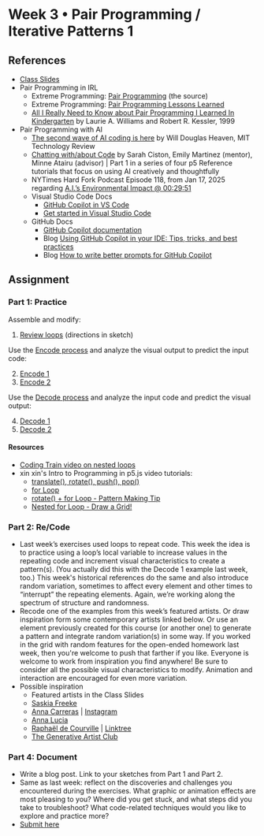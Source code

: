 # Week 3 • Pair Programming / Iterative Patterns 1

## References

- [Class
  Slides](https://drive.google.com/drive/folders/1HC5g1BO8moptbtgz-JwVVv9DldnW3Q_U?usp=sharing)
- Pair Programming in IRL
  - Extreme Programming: [Pair
    Programming](http://www.extremeprogramming.org/rules/pair.html) (the source)
  - Extreme Programming: [Pair Programming Lessons
    Learned](http://www.extremeprogramming.org/stories/pair.html)
  - [All I Really Need to Know about Pair Programming I Learned In
    Kindergarten](https://drive.google.com/drive/folders/1iH0ERUaMkSCn_7A9F4bnBWwMHJmu04ak?usp=sharing)
    by Laurie A. Williams and  Robert R. Kessler, 1999
- Pair Programming with AI
  - [The second wave of AI coding is
    here](https://www.technologyreview.com/2025/01/20/1110180/the-second-wave-of-ai-coding-is-here/)
    by Will Douglas Heaven, MIT Technology Review
  - [Chatting with/about
    Code](https://p5js.org/tutorials/criticalai1-chatting-with-about-code/) by
    Sarah Ciston, Emily Martinez (mentor), Minne Atairu (advisor) | Part 1 in a
    series of four p5 Reference tutorials that focus on using AI creatively and
    thoughtfully
  - NYTimes Hard Fork Podcast Episode 118, from Jan 17, 2025 regarding [A.I.’s
    Environmental Impact @
    00:29:51](https://youtu.be/M6H37yRIuWw?t=1794)
  - Visual Studio Code Docs
    - [GitHub Copilot in VS Code](https://code.visualstudio.com/docs/copilot/overview)
    - [Get started in Visual Studio
      Code](https://github.com/features/copilot/tutorials)
  - GitHub Docs
    - [GitHub Copilot documentation](https://docs.github.com/en/copilot)
    - Blog [Using GitHub Copilot in your IDE: Tips, tricks, and best
      practices](https://github.blog/developer-skills/github/how-to-use-github-copilot-in-your-ide-tips-tricks-and-best-practices/)
    - Blog [How to write better prompts for GitHub
      Copilot](https://github.blog/developer-skills/github/how-to-write-better-prompts-for-github-copilot/)
  
## Assignment

### Part 1: Practice

Assemble and modify:

1. [Review loops](https://editor.p5js.org/enickles/sketches/xTwj41nB9)
  (directions in sketch)

Use the [Encode
process](https://github.com/ellennickles/code-your-way-s25/blob/main/encode.md)
and analyze the visual output to predict the input code:

2. [Encode 1](https://editor.p5js.org/enickles/full/iu3hqCt1e)
3. [Encode 2](https://editor.p5js.org/enickles/full/sTAx_W5n_)

Use the [Decode
process](https://github.com/ellennickles/code-your-way-s25/blob/main/decode.md)
and analyze the input code and predict the visual output:

4. [Decode
   1](https://github.com/ellennickles/code-your-way-s25/blob/main/week3/decode1.js)
5. [Decode
   2](https://github.com/ellennickles/code-your-way-s25/blob/main/week3/decode2.js)

#### Resources

- [Coding Train video on nested
  loops](https://thecodingtrain.com/tracks/code-programming-with-p5-js/code/4-loops/2-nested)
- xin xin's Intro to Programming in p5.js video tutorials:
  - [translate(), rotate(), push(),
    pop()](https://www.youtube.com/watch?v=maTfm84mLbo)
  - [for Loop](https://www.youtube.com/watch?v=QdGeb0H5idM)
  - [rotate() + for Loop - Pattern Making
    Tip](https://www.youtube.com/watch?v=kP-RkS70Lm8)
  - [Nested for Loop - Draw a
    Grid!](https://www.youtube.com/watch?v=FAVvj1M6klc)

### Part 2: Re/Code

- Last week’s exercises used loops to repeat code. This week the idea is to
  practice using a loop’s local variable to increase values in the repeating
  code and increment visual characteristics to create a pattern(s). (You
  actually did this with the Decode 1 example last week, too.) This week's
  historical references do the same and also introduce random variation,
  sometimes to affect every element and other times to “interrupt” the repeating
  elements. Again, we’re working along the spectrum of structure and randomness.
- Recode one of the examples from this week’s featured artists. Or draw
  inspiration form some contemporary artists linked below. Or use an element
  previously created for this course (or another one) to generate a pattern and
  integrate random variation(s) in some way. If you worked in the grid with
  random features for the open-ended homework last week, then you're welcome to
  push that farther if you like. Everyone is welcome to work from
  inspiration you find anywhere! Be sure to consider all the possible visual
  characteristics to modify. Animation and interaction are encouraged for even
  more variation.
- Possible inspiration
  - Featured artists in the Class Slides
  - [Saskia Freeke](https://sasj.nl/portfolio/)
  - [Anna Carreras](https://www.annacarreras.com/) | [Instagram](https://www.instagram.com/annaluciacodes)
  - [Anna Lucia](https://twitter.com/annaluciacodes)
  - [Raphaël de Courville](https://twitter.com/sableraph) |
    [Linktree](https://linktr.ee/sableraph)
  - [The Generative Artist Club](https://www.genartclub.com/showcase)

### Part 4: Document

- Write a blog post. Link to your sketches from Part 1 and Part 2.
- Same as last week: reflect on the discoveries and challenges you encountered
  during the exercises. What graphic or animation effects are most pleasing to
  you? Where did you get stuck, and what steps did you take to troubleshoot?
  What code-related techniques would you like to explore and practice more?
- [Submit here](https://forms.gle/CJZMpMpTeDxpvWv18)
